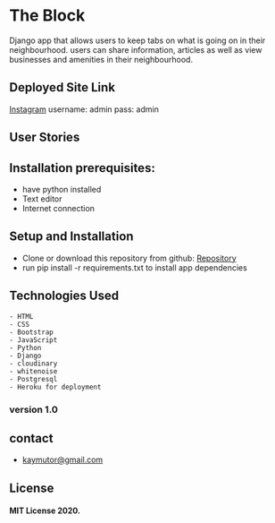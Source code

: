 # The Block
Django app that allows users to keep tabs on what is going on in their neighbourhood. users can share information, articles as well  as view businesses and amenities in their neighbourhood.

## Deployed Site Link
[Instagram](https://theblock.herokuapp.com/)
username: admin
pass: admin

## User Stories


## Installation prerequisites:
- have python installed 
- Text editor
- Internet connection

## Setup and Installation
- Clone or download this repository from github: [Repository](https://github.com/kelvin-daniel/neighborhood)
- run pip install -r requirements.txt to install app dependencies

## Technologies Used
    - HTML
    - CSS 
    - Bootstrap
    - JavaScript
    - Python 
    - Django 
    - cloudinary
    - whitenoise
    - Postgresql
    - Heroku for deployment


### version 1.0

## contact
- kaymutor@gmail.com

## License
#### MIT License 2020. 